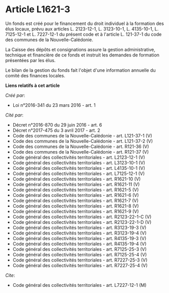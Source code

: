 # Article L1621-3

Un fonds est créé pour le financement du droit individuel à la formation des élus locaux, prévu aux articles L. 2123-12-1, L.
3123-10-1, L. 4135-10-1, L. 7125-12-1 et L. 7227-12-1 du présent code et à l'article L. 121-37-1 du code des communes de la
Nouvelle-Calédonie. 

La Caisse des dépôts et consignations assure la gestion administrative, technique et financière de ce fonds et instruit les
demandes de formation présentées par les élus. 

Le bilan de la gestion du fonds fait l'objet d'une information annuelle du comité des finances locales.

**Liens relatifs à cet article**

_Créé par_:

  - Loi n°2016-341 du 23 mars 2016 - art. 1

_Cité par_:

  - Décret n°2016-870 du 29 juin 2016 - art. 6
  - Décret n°2017-475 du 3 avril 2017 - art. 2
  - Code des communes de la Nouvelle-Calédonie - art. L121-37-1 (V)
  - Code des communes de la Nouvelle-Calédonie - art. L121-37-2 (V)
  - Code des communes de la Nouvelle-Calédonie - art. R121-36 (V)
  - Code des communes de la Nouvelle-Calédonie - art. R121-37 (V)
  - Code général des collectivités territoriales - art. L2123-12-1 (V)
  - Code général des collectivités territoriales - art. L3123-10-1 (V)
  - Code général des collectivités territoriales - art. L4135-10-1 (V)
  - Code général des collectivités territoriales - art. L7125-12-1 (V)
  - Code général des collectivités territoriales - art. R1621-10 (V)
  - Code général des collectivités territoriales - art. R1621-11 (V)
  - Code général des collectivités territoriales - art. R1621-5 (V)
  - Code général des collectivités territoriales - art. R1621-6 (V)
  - Code général des collectivités territoriales - art. R1621-7 (V)
  - Code général des collectivités territoriales - art. R1621-8 (V)
  - Code général des collectivités territoriales - art. R1621-9 (V)
  - Code général des collectivités territoriales - art. R2123-22-1-C (V)
  - Code général des collectivités territoriales - art. R2123-22-1-D (V)
  - Code général des collectivités territoriales - art. R3123-19-3 (V)
  - Code général des collectivités territoriales - art. R3123-19-4 (V)
  - Code général des collectivités territoriales - art. R4135-19-3 (V)
  - Code général des collectivités territoriales - art. R4135-19-4 (V)
  - Code général des collectivités territoriales - art. R7125-25-3 (V)
  - Code général des collectivités territoriales - art. R7125-25-4 (V)
  - Code général des collectivités territoriales - art. R7227-25-3 (V)
  - Code général des collectivités territoriales - art. R7227-25-4 (V)

_Cite_:

  - Code général des collectivités territoriales - art. L7227-12-1 (M)
